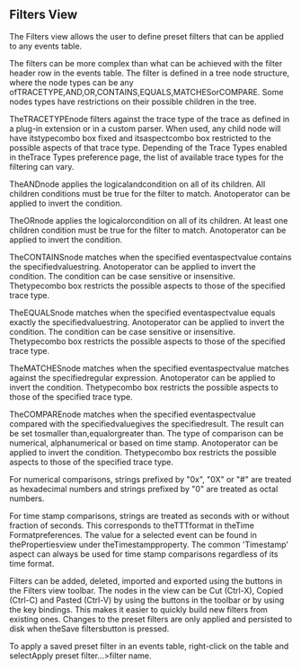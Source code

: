 ## Filters View



The Filters view allows the user to define preset filters that can be applied to any events table.

The filters can be more complex than what can be achieved with the filter header row in the events table. The filter is defined in a tree node structure, where the node types can be any ofTRACETYPE,AND,OR,CONTAINS,EQUALS,MATCHESorCOMPARE. Some nodes types have restrictions on their possible children in the tree.

TheTRACETYPEnode filters against the trace type of the trace as defined in a plug-in extension or in a custom parser. When used, any child node will have itstypecombo box fixed and itsaspectcombo box restricted to the possible aspects of that trace type. Depending of the Trace Types enabled in theTrace Types preference page, the list of available trace types for the filtering can vary.

TheANDnode applies the logicalandcondition on all of its children. All children conditions must be true for the filter to match. Anotoperator can be applied to invert the condition.

TheORnode applies the logicalorcondition on all of its children. At least one children condition must be true for the filter to match. Anotoperator can be applied to invert the condition.

TheCONTAINSnode matches when the specified eventaspectvalue contains the specifiedvaluestring. Anotoperator can be applied to invert the condition. The condition can be case sensitive or insensitive. Thetypecombo box restricts the possible aspects to those of the specified trace type.

TheEQUALSnode matches when the specified eventaspectvalue equals exactly the specifiedvaluestring. Anotoperator can be applied to invert the condition. The condition can be case sensitive or insensitive. Thetypecombo box restricts the possible aspects to those of the specified trace type.

TheMATCHESnode matches when the specified eventaspectvalue matches against the specifiedregular expression. Anotoperator can be applied to invert the condition. Thetypecombo box restricts the possible aspects to those of the specified trace type.

TheCOMPAREnode matches when the specified eventaspectvalue compared with the specifiedvaluegives the specifiedresult. The result can be set tosmaller than,equalorgreater than. The type of comparison can be numerical, alphanumerical or based on time stamp. Anotoperator can be applied to invert the condition. Thetypecombo box restricts the possible aspects to those of the specified trace type.

For numerical comparisons, strings prefixed by "0x", "0X" or "#" are treated as hexadecimal numbers and strings prefixed by "0" are treated as octal numbers.

For time stamp comparisons, strings are treated as seconds with or without fraction of seconds. This corresponds to theTTTformat in theTime Formatpreferences. The value for a selected event can be found in thePropertiesview under theTimestampproperty. The common 'Timestamp' aspect can always be used for time stamp comparisons regardless of its time format.

Filters can be added, deleted, imported and exported using the buttons in the Filters view toolbar. The nodes in the view can be Cut (Ctrl-X), Copied (Ctrl-C) and Pasted (Ctrl-V) by using the buttons in the toolbar or by using the key bindings. This makes it easier to quickly build new filters from existing ones. Changes to the preset filters are only applied and persisted to disk when theSave filtersbutton is pressed.

To apply a saved preset filter in an events table, right-click on the table and selectApply preset filter...>filter name.